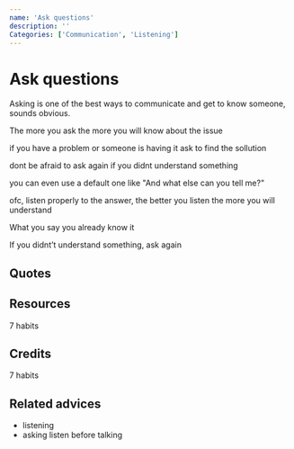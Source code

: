 ```yaml
---
name: 'Ask questions'
description: ''
Categories: ['Communication', 'Listening']
---
```

# Ask questions

Asking is one of the best ways to communicate and get to know someone, sounds obvious.

The more you ask the more you will know about the issue

if you have a problem or someone is having it ask to find the sollution

dont be afraid to ask again if you didnt understand something

you can even use a default one like "And what else can you tell me?"

ofc, listen properly to the answer, the better you listen the more you will understand

What you say you already know it

If you didnt’t understand something, ask again

## Quotes

## Resources

7 habits

## Credits

7 habits

## Related advices

- listening
- asking
listen before talking
